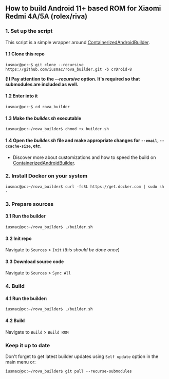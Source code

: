 ## How to build Android 11+ based ROM for Xiaomi Redmi 4A/5A (rolex/riva)

### 1. Set up the script
This script is a simple wrapper around [ContainerizedAndroidBuilder](https://github.com/iusmac/ContainerizedAndroidBuilder/tree/12).

#### 1.1 Clone this repo
```console
iusmac@pc:~$ git clone --recursive https://github.com/iusmac/rova_builder.git -b crDroid-8
```

**(!) Pay attention to the _--recursive_ option. It's required so that submodules are included as well.**

#### 1.2 Enter into it
```console
iusmac@pc:~$ cd rova_builder
```

#### 1.3 Make the _builder.sh_ executable
```console
iusmac@pc:~/rova_builder$ chmod +x builder.sh
```

#### 1.4 Open the _builder.sh_ file and make appropriate changes for ``--email``, ``--ccache-size``, etc.
- Discover more about customizations and how to speed the build on [ContainerizedAndroidBuilder](https://github.com/iusmac/ContainerizedAndroidBuilder/tree/12).

### 2. Install Docker on your system
```console
iusmac@pc:~/rova_builder$ curl -fsSL https://get.docker.com | sudo sh -
```

### 3. Prepare sources
#### 3.1 Run the builder
```console
iusmac@pc:~/rova_builder$ ./builder.sh
```

#### 3.2 Init repo
Navigate to ``Sources`` > ``Init`` (_this should be done once_)

#### 3.3 Download source code
Navigate to ``Sources`` > ``Sync All``

### 4. Build
#### 4.1 Run the builder:
```console
iusmac@pc:~/rova_builder$ ./builder.sh
```

#### 4.2 Build
Navigate to ``Build`` > ``Build ROM``

### Keep it up to date
Don't forget to get latest builder updates using `Self update` option in the main menu or:
```console
iusmac@pc:~/rova_builder$ git pull --recurse-submodules
```
